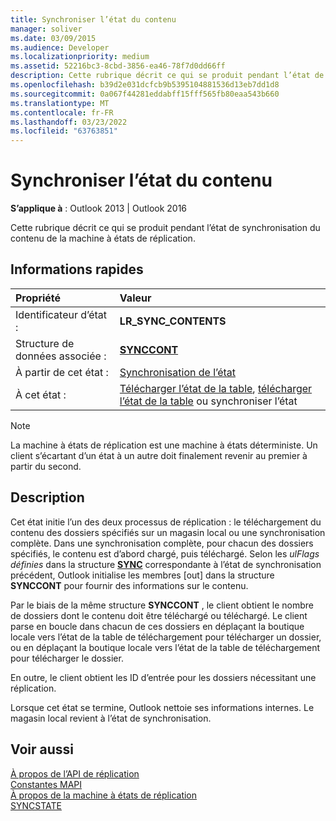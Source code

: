 ```yaml
---
title: Synchroniser l’état du contenu
manager: soliver
ms.date: 03/09/2015
ms.audience: Developer
ms.localizationpriority: medium
ms.assetid: 52216bc3-8cbd-3856-ea46-78f7d0dd66ff
description: Cette rubrique décrit ce qui se produit pendant l’état de synchronisation du contenu de la machine à états de réplication.
ms.openlocfilehash: b39d2e031dcfcb9b5395104881536d13eb7dd1d8
ms.sourcegitcommit: 0a067f44281eddabff15fff565fb80eaa543b660
ms.translationtype: MT
ms.contentlocale: fr-FR
ms.lasthandoff: 03/23/2022
ms.locfileid: "63763851"
---
```

# <a name="synchronize-contents-state"></a>Synchroniser l’état du contenu

**S’applique à** : Outlook 2013 | Outlook 2016
  
 Cette rubrique décrit ce qui se produit pendant l’état de synchronisation du contenu de la machine à états de réplication.
  
## <a name="quick-info"></a>Informations rapides

|Propriété |Valeur |
|:-----|:-----|
|Identificateur d’état :  <br/> |**LR_SYNC_CONTENTS** <br/> |
|Structure de données associée :  <br/> |**[SYNCCONT](synccont.md)** <br/> |
|À partir de cet état :  <br/> |[Synchronisation de l’état](synchronize-state.md) <br/> |
|À cet état :  <br/> |[Télécharger l’état de la table](download-table-state.md), [télécharger l’état de la table](upload-table-state.md) ou synchroniser l’état  <br/> |

> [!NOTE]
> La machine à états de réplication est une machine à états déterministe. Un client s’écartant d’un état à un autre doit finalement revenir au premier à partir du second.
  
## <a name="description"></a>Description

Cet état initie l’un des deux processus de réplication : le téléchargement du contenu des dossiers spécifiés sur un magasin local ou une synchronisation complète. Dans une synchronisation complète, pour chacun des dossiers spécifiés, le contenu est d’abord chargé, puis téléchargé. Selon les *ulFlags définies* dans la structure **[SYNC](sync.md)** correspondante à l’état de synchronisation précédent, Outlook initialise les membres [out] dans la structure **SYNCCONT** pour fournir des informations sur le contenu.
  
Par le biais de la même structure **SYNCCONT** , le client obtient le nombre de dossiers dont le contenu doit être téléchargé ou téléchargé. Le client parse en boucle dans chacun de ces dossiers en déplaçant la boutique locale vers l’état de la table de téléchargement pour télécharger un dossier, ou en déplaçant la boutique locale vers l’état de la table de téléchargement pour télécharger le dossier.
  
En outre, le client obtient les ID d’entrée pour les dossiers nécessitant une réplication.
  
Lorsque cet état se termine, Outlook nettoie ses informations internes. Le magasin local revient à l’état de synchronisation.
  
## <a name="see-also"></a>Voir aussi

[À propos de l’API de réplication](about-the-replication-api.md)  
[Constantes MAPI](mapi-constants.md)  
[À propos de la machine à états de réplication](about-the-replication-state-machine.md)  
[SYNCSTATE](syncstate.md)
